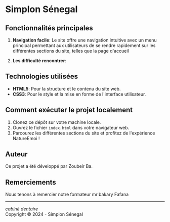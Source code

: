 # Simplon Sénegal

## Fonctionnalités principales

1. **Navigation facile**: Le site offre une navigation intuitive avec un menu principal permettant aux utilisateurs de se rendre rapidement sur les différentes sections du site, telles que la page d'accueil 

4. **Les difficulté rencontrer**: 

## Technologies utilisées

- **HTML5**: Pour la structure et le contenu du site web.
- **CSS3**: Pour le style et la mise en forme de l'interface utilisateur.

## Comment exécuter le projet localement

1. Clonez ce dépôt sur votre machine locale.
2. Ouvrez le fichier `index.html` dans votre navigateur web.
3. Parcourez les différentes sections du site et profitez de l'expérience NatureEmoi !

## Auteur

Ce projet a été développé par Zoubeir Ba.

## Remerciements

Nous tenons à remercier notre formateur mr bakary Fafana

---

*cabiné dentaire*  
Copyright © 2024 - Simplon Sénegal
